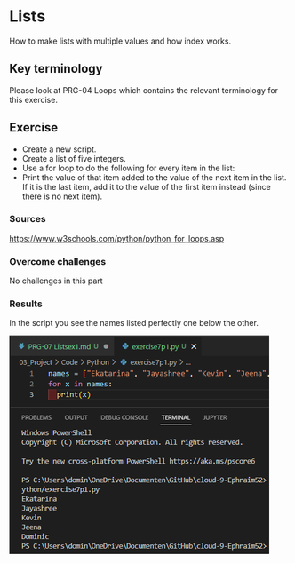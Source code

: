 # Lists
How to make lists with multiple values and how index works.

## Key terminology
Please look at PRG-04 Loops which contains the relevant terminology for this exercise.

## Exercise
- Create a new script.
- Create a list of five integers.
- Use a for loop to do the following for every item in the list:
- Print the value of that item added to the value of the next item in the list. If it is the last item, add it to the value of the first item instead (since there is no next item).

### Sources
https://www.w3schools.com/python/python_for_loops.asp

### Overcome challenges
No challenges in this part

### Results
In the script you see the names listed perfectly one below the other.

![alt text](https://github.com/Techgrounds-Cloud-9/cloud-9-Ephraim52/blob/0401344a99b6410ce60fc319164c7904d9d5753c/00_includes/week%204/assignment%207/PRG-07_exercise7p1.png)

